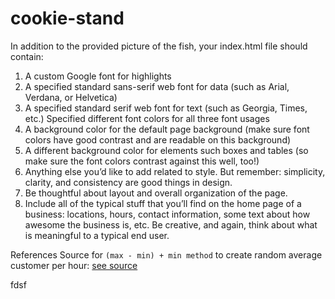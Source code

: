 # cookie-stand

In addition to the provided picture of the fish, your index.html file should contain:
1. A custom Google font for highlights
1. A specified standard sans-serif web font for data (such as Arial, Verdana, or Helvetica)
1. A specified standard serif web font for text (such as Georgia, Times, etc.)
Specified different font colors for all three font usages
1. A background color for the default page background (make sure font colors have good contrast and are readable on this background)
1. A different background color for elements such boxes and tables (so make sure the font colors contrast against this well, too!)
1. Anything else you’d like to add related to style. But remember: simplicity, clarity, and consistency are good things in design.
1. Be thoughtful about layout and overall organization of the page.
1. Include all of the typical stuff that you’ll find on the home page of a business: locations, hours, contact information, some text about how awesome the business is, etc. Be creative, and again, think about what is meaningful to a typical end user.

References
Source for `(max - min) + min method` to create random average customer per hour: [see source](https://developer.mozilla.org/en-US/docs/Web/JavaScript/Reference/Global_Objects/Math/random)

fdsf